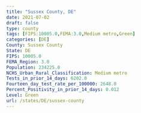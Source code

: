 ```yaml
---
title: "Sussex County, DE"
date: 2021-07-02
draft: false
type: county
tags: [FIPS:10005.0,FEMA:3.0,Medium metro,Green]
categories: [DE]
County: Sussex County
State: DE
FIPS: 10005.0
FEMA_Region: 3.0
Population: 234225.0
NCHS_Urban_Rural_Classification: Medium metro
Tests_in_prior_14_days: 6202.0
Fourteen_day_test_rate_per_100000: 2648.0
Percent_Positivity_in_prior_14_days: 0.012
Level: Green
url: /states/DE/sussex-county
---
```



